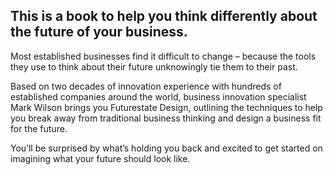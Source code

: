 ## This is a book to help you think differently about the future of your business.

Most established businesses find it difficult to change – because the tools they use to think about their future unknowingly tie them to their past.

Based on two decades of innovation experience with hundreds of established companies around the world, business innovation specialist Mark Wilson brings you Futurestate Design, outlining the techniques to help you break away from traditional business thinking and design a business fit for the future.

You’ll be surprised by what’s holding you back and excited to get started on imagining what your future should look like.